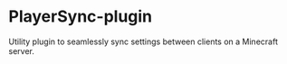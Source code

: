 # PlayerSync-plugin
Utility plugin to seamlessly sync settings between clients on a Minecraft server.
